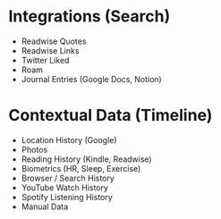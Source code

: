 # Integrations (Search)
- Readwise Quotes
- Readwise Links
- Twitter Liked
- Roam
- Journal Entries (Google Docs, Notion)

# Contextual Data (Timeline)
- Location History (Google)
- Photos
- Reading History (Kindle, Readwise)
- Biometrics (HR, Sleep, Exercise)
- Browser / Search History
- YouTube Watch History
- Spotify Listening History
- Manual Data
